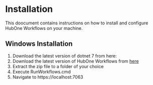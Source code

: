 # Installation
This doocument contains instructions on how to install and configure HubOne Workflows on your machine.

## Windows Installation
1. Download the latest version of dotnet 7 from here: 
1. Download the latest version of HubOne Workflows from [here]()
2. Extract the zip file to a folder of your choice
3. Execute RunWorkflows.cmd
4. Navigate to https://localhost:7063